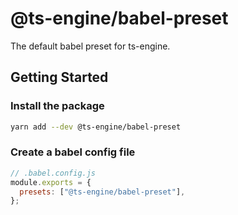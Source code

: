 # @ts-engine/babel-preset

The default babel preset for ts-engine.

## Getting Started

### Install the package

```sh
yarn add --dev @ts-engine/babel-preset
```

### Create a babel config file

```js
// .babel.config.js
module.exports = {
  presets: ["@ts-engine/babel-preset"],
};
```
